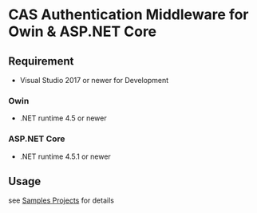 # CAS Authentication Middleware for Owin & ASP.NET Core

## Requirement

- Visual Studio 2017 or newer for Development

### Owin

- .NET runtime 4.5 or newer

### ASP.NET Core

- .NET runtime 4.5.1 or newer

## Usage

see [Samples Projects](samples) for details